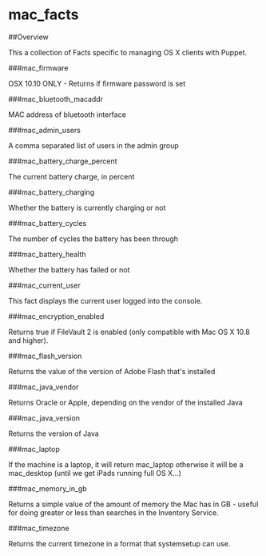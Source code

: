 mac_facts
======

##Overview

This a collection of Facts specific to managing OS X clients with Puppet.

###mac_firmware

OSX 10.10 ONLY - Returns if firmware password is set

###mac_bluetooth_macaddr

MAC address of bluetooth interface


###mac_admin_users

A comma separated list of users in the admin group

###mac_battery_charge_percent

The current battery charge, in percent

###mac_battery_charging

Whether the battery is currently charging or not

###mac_battery_cycles

The number of cycles the battery has been through

###mac_battery_health

Whether the battery has failed or not

###mac_current_user

This fact displays the current user logged into the console.

###mac_encryption_enabled

Returns true if FileVault 2 is enabled (only compatible with Mac OS X 10.8 and higher).

###mac_flash_version

Returns the value of the version of Adobe Flash that's installed

###mac_java_vendor

Returns Oracle or Apple, depending on the vendor of the installed Java

###mac_java_version

Returns the version of Java

###mac_laptop

If the machine is a laptop, it will return mac_laptop otherwise it will be a mac_desktop (until we get iPads running full OS X...)

###mac_memory_in_gb

Returns a simple value of the amount of memory the Mac has in GB - useful for doing greater or less than searches in the Inventory Service.

###mac_timezone

Returns the current timezone in a format that systemsetup can use.
